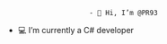                          - 👋 Hi, I’m @PR93
- :computer: I’m currently a C# developer                         
  
  
    
    
       
     
            
    
      
         
          
   
     
  

